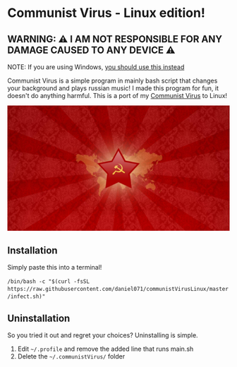 # Communist Virus - Linux edition!
## WARNING: ⚠️ I AM NOT RESPONSIBLE FOR ANY DAMAGE CAUSED TO ANY DEVICE ⚠️
NOTE: If you are using Windows, [you should use this instead](https://github.com/daniel071/communistVirus)

Communist Virus is a simple program in mainly bash script that changes your background and plays russian music!
I made this program for fun, it doesn't do anything harmful.
This is a port of my [Communist Virus](https://github.com/daniel071/communistVirus) to Linux!

![russia](https://raw.githubusercontent.com/daniel071/communistVirusLinux/master/payload/soviet_union.jpg)

## Installation
Simply paste this into a terminal!

`/bin/bash -c "$(curl -fsSL https://raw.githubusercontent.com/daniel071/communistVirusLinux/master/infect.sh)"`

## Uninstallation
So you tried it out and regret your choices? Uninstalling is simple.
1. Edit `~/.profile` and remove the added line that runs main.sh
2. Delete the ``~/.communistVirus/`` folder
